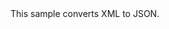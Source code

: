 <?xml version="1.0" encoding="utf-8"?>
<topic id="ConvertXmlToJson" revisionNumber="1">
  <developerConceptualDocument xmlns="http://ddue.schemas.microsoft.com/authoring/2003/5" xmlns:xlink="http://www.w3.org/1999/xlink">
    <introduction>
      <para>This sample converts XML to JSON.</para>
    </introduction>
    <section>
      <title>Sample</title>
      <content>
        <code lang="cs" source="..\Src\Tests\Documentation\Samples\Xml\ConvertXmlToJson.cs" region="Usage" title="Usage" />
      </content>
    </section>
  </developerConceptualDocument>
</topic>
